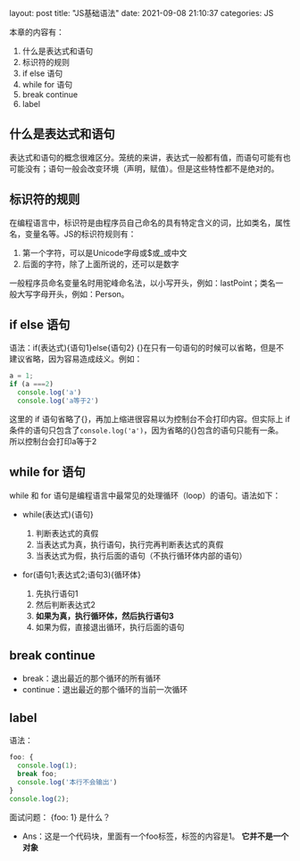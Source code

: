 layout: post
title: "JS基础语法"
date: 2021-09-08 21:10:37
categories: JS

本章的内容有：
1. 什么是表达式和语句
2. 标识符的规则
3. if else 语句
4. while for 语句
5. break continue
6. label

## 什么是表达式和语句
表达式和语句的概念很难区分。笼统的来讲，表达式一般都有值，而语句可能有也可能没有；语句一般会改变环境（声明，赋值）。但是这些特性都不是绝对的。

## 标识符的规则
在编程语言中，标识符是由程序员自己命名的具有特定含义的词，比如类名，属性名，变量名等。JS的标识符规则有：
1. 第一个字符，可以是Unicode字母或$或_或中文
2. 后面的字符，除了上面所说的，还可以是数字

一般程序员命名变量名时用驼峰命名法，以小写开头，例如：lastPoint；类名一般大写字母开头，例如：Person。

## if else 语句
语法：if(表达式){语句1}else{语句2}
{}在只有一句语句的时候可以省略，但是不建议省略，因为容易造成歧义。例如：
```JavaScript
a = 1;
if (a ===2)
  console.log('a')
  console.log('a等于2')
```
这里的 if 语句省略了{}，再加上缩进很容易以为控制台不会打印内容。但实际上 if 条件的语句只包含了`console.log('a')`，因为省略的{}包含的语句只能有一条。所以控制台会打印a等于2

## while for 语句
while 和 for 语句是编程语言中最常见的处理循环（loop）的语句。语法如下：
* while(表达式){语句}
  1. 判断表达式的真假
  2. 当表达式为真，执行语句，执行完再判断表达式的真假
  3. 当表达式为假，执行后面的语句（不执行循环体内部的语句）

* for(语句1;表达式2;语句3){循环体}
  1. 先执行语句1
  2. 然后判断表达式2
  3. **如果为真，执行循环体，然后执行语句3**
  4. 如果为假，直接退出循环，执行后面的语句

## break continue
* break：退出最近的那个循环的所有循环
* continue：退出最近的那个循环的当前一次循环

## label
语法：
```JavaScript
foo: { 
  console.log(1);
  break foo;
  console.log('本行不会输出') 
} 
console.log(2);
```

面试问题：
{foo: 1} 是什么？
* Ans：这是一个代码块，里面有一个foo标签，标签的内容是1。
**它并不是一个对象**
